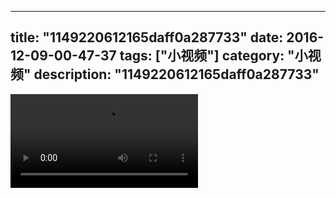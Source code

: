 
---
title: "1149220612165daff0a287733"
date: 2016-12-09-00-47-37
tags: ["小视频"]
category: "小视频"
description: "1149220612165daff0a287733"
---
<video src="http://ohtsqip0g.bkt.clouddn.com/1149220612165daff0a287733.mp4" controls="controls"></video>
